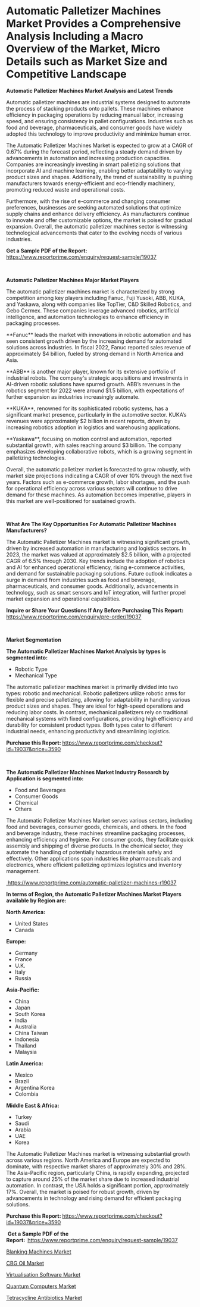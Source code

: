 <p><h1>Automatic Palletizer Machines Market Provides a Comprehensive Analysis Including a Macro Overview of the Market, Micro Details such as Market Size and Competitive Landscape</h1></p><p><strong>Automatic Palletizer Machines Market Analysis and Latest Trends</strong></p>
<p><p>Automatic palletizer machines are industrial systems designed to automate the process of stacking products onto pallets. These machines enhance efficiency in packaging operations by reducing manual labor, increasing speed, and ensuring consistency in pallet configurations. Industries such as food and beverage, pharmaceuticals, and consumer goods have widely adopted this technology to improve productivity and minimize human error.</p><p>The Automatic Palletizer Machines Market is expected to grow at a CAGR of 0.67% during the forecast period, reflecting a steady demand driven by advancements in automation and increasing production capacities. Companies are increasingly investing in smart palletizing solutions that incorporate AI and machine learning, enabling better adaptability to varying product sizes and shapes. Additionally, the trend of sustainability is pushing manufacturers towards energy-efficient and eco-friendly machinery, promoting reduced waste and operational costs.</p><p>Furthermore, with the rise of e-commerce and changing consumer preferences, businesses are seeking automated solutions that optimize supply chains and enhance delivery efficiency. As manufacturers continue to innovate and offer customizable options, the market is poised for gradual expansion. Overall, the automatic palletizer machines sector is witnessing technological advancements that cater to the evolving needs of various industries.</p></p>
<p><strong>Get a Sample PDF of the Report:&nbsp;</strong> <a href="https://www.reportprime.com/enquiry/request-sample/19037?utm_campaign=11&utm_medium=2&utm_source=Github&utm_content=ia&utm_term=22112024&utm_id=automatic-palletizer-machines">https://www.reportprime.com/enquiry/request-sample/19037</a></p>
<p>&nbsp;</p>
<p><strong>Automatic Palletizer Machines Major Market Players</strong></p>
<p><p>The automatic palletizer machines market is characterized by strong competition among key players including Fanuc, Fuji Yusoki, ABB, KUKA, and Yaskawa, along with companies like TopTier, C&D Skilled Robotics, and Gebo Cermex. These companies leverage advanced robotics, artificial intelligence, and automation technologies to enhance efficiency in packaging processes.</p><p>**Fanuc** leads the market with innovations in robotic automation and has seen consistent growth driven by the increasing demand for automated solutions across industries. In fiscal 2022, Fanuc reported sales revenue of approximately $4 billion, fueled by strong demand in North America and Asia.</p><p>**ABB** is another major player, known for its extensive portfolio of industrial robots. The company's strategic acquisitions and investments in AI-driven robotic solutions have spurred growth. ABB’s revenues in the robotics segment for 2022 were around $1.5 billion, with expectations of further expansion as industries increasingly automate.</p><p>**KUKA**, renowned for its sophisticated robotic systems, has a significant market presence, particularly in the automotive sector. KUKA’s revenues were approximately $2 billion in recent reports, driven by increasing robotics adoption in logistics and warehousing applications.</p><p>**Yaskawa**, focusing on motion control and automation, reported substantial growth, with sales reaching around $3 billion. The company emphasizes developing collaborative robots, which is a growing segment in palletizing technologies.</p><p>Overall, the automatic palletizer market is forecasted to grow robustly, with market size projections indicating a CAGR of over 10% through the next five years. Factors such as e-commerce growth, labor shortages, and the push for operational efficiency across various sectors will continue to drive demand for these machines. As automation becomes imperative, players in this market are well-positioned for sustained growth.</p></p>
<p>&nbsp;</p>
<p><strong>What Are The Key Opportunities For Automatic Palletizer Machines Manufacturers?</strong></p>
<p><p>The Automatic Palletizer Machines market is witnessing significant growth, driven by increased automation in manufacturing and logistics sectors. In 2023, the market was valued at approximately $2.5 billion, with a projected CAGR of 6.5% through 2030. Key trends include the adoption of robotics and AI for enhanced operational efficiency, rising e-commerce activities, and demand for sustainable packaging solutions. Future outlook indicates a surge in demand from industries such as food and beverage, pharmaceuticals, and consumer goods. Additionally, advancements in technology, such as smart sensors and IoT integration, will further propel market expansion and operational capabilities.</p></p>
<p><strong>Inquire or Share Your Questions If Any Before Purchasing This Report:</strong> <a href="https://www.reportprime.com/enquiry/pre-order/19037?utm_campaign=11&utm_medium=2&utm_source=Github&utm_content=ia&utm_term=22112024&utm_id=automatic-palletizer-machines">https://www.reportprime.com/enquiry/pre-order/19037</a></p>
<p>&nbsp;</p>
<p><strong>Market Segmentation</strong></p>
<p><strong>The Automatic Palletizer Machines Market Analysis by types is segmented into:</strong></p>
<p><ul><li>Robotic Type</li><li>Mechanical Type</li></ul></p>
<p><p>The automatic palletizer machines market is primarily divided into two types: robotic and mechanical. Robotic palletizers utilize robotic arms for flexible and precise palletizing, allowing for adaptability in handling various product sizes and shapes. They are ideal for high-speed operations and reducing labor costs. In contrast, mechanical palletizers rely on traditional mechanical systems with fixed configurations, providing high efficiency and durability for consistent product types. Both types cater to different industrial needs, enhancing productivity and streamlining logistics.</p></p>
<p><strong>Purchase this Report:&nbsp;</strong><a href="https://www.reportprime.com/checkout?id=19037&price=3590&utm_campaign=11&utm_medium=2&utm_source=Github&utm_content=ia&utm_term=22112024&utm_id=automatic-palletizer-machines">https://www.reportprime.com/checkout?id=19037&price=3590</a></p>
<p>&nbsp;</p>
<p><strong>The Automatic Palletizer Machines Market Industry Research by Application is segmented into:</strong></p>
<p><ul><li>Food and Beverages</li><li>Consumer Goods</li><li>Chemical</li><li>Others</li></ul></p>
<p><p>The Automatic Palletizer Machines Market serves various sectors, including food and beverages, consumer goods, chemicals, and others. In the food and beverage industry, these machines streamline packaging processes, enhancing efficiency and hygiene. For consumer goods, they facilitate quick assembly and shipping of diverse products. In the chemical sector, they automate the handling of potentially hazardous materials safely and effectively. Other applications span industries like pharmaceuticals and electronics, where efficient palletizing optimizes logistics and inventory management.</p></p>
<p><a href="https://www.reportprime.com/automatic-palletizer-machines-r19037?utm_campaign=11&utm_medium=2&utm_source=Github&utm_content=ia&utm_term=22112024&utm_id=automatic-palletizer-machines">&nbsp;https://www.reportprime.com/automatic-palletizer-machines-r19037</a></p>
<p><strong>In terms of Region, the Automatic Palletizer Machines Market Players available by Region are:</strong></p>
<p>
    <p> <strong> North America: </strong>
        <ul>
            <li>United States</li>
            <li>Canada</li>
        </ul>
        </p> 
    <p> <strong> Europe: </strong>
        <ul>
            <li>Germany</li>
            <li>France</li>
            <li>U.K.</li>
            <li>Italy</li>
            <li>Russia</li>
        </ul>
        </p> 
    <p> <strong> Asia-Pacific: </strong>
        <ul>
            <li>China</li>
            <li>Japan</li>
            <li>South Korea</li>
            <li>India</li>
            <li>Australia</li>
            <li>China Taiwan</li>
            <li>Indonesia</li>
            <li>Thailand</li>
            <li>Malaysia</li>
        </ul>
        </p> 
    <p> <strong> Latin America: </strong>
        <ul>
            <li>Mexico</li>
            <li>Brazil</li>
            <li>Argentina Korea</li>
            <li>Colombia</li>
        </ul>
        </p> 
    <p> <strong> Middle East & Africa: </strong>
        <ul>
            <li>Turkey</li>
            <li>Saudi</li>
            <li>Arabia</li>
            <li>UAE</li>
            <li>Korea</li>
        </ul>
    </p>
    </p>
<p><p>The Automatic Palletizer Machines market is witnessing substantial growth across various regions. North America and Europe are expected to dominate, with respective market shares of approximately 30% and 28%. The Asia-Pacific region, particularly China, is rapidly expanding, projected to capture around 25% of the market share due to increased industrial automation. In contrast, the USA holds a significant portion, approximately 17%. Overall, the market is poised for robust growth, driven by advancements in technology and rising demand for efficient packaging solutions.</p></p>
<p><strong>Purchase this Report: </strong><a href="https://www.reportprime.com/checkout?id=19037&price=3590&utm_campaign=11&utm_medium=2&utm_source=Github&utm_content=ia&utm_term=22112024&utm_id=automatic-palletizer-machines">https://www.reportprime.com/checkout?id=19037&price=3590</a></p>
<p>&nbsp;<strong>Get a Sample PDF of the Report:&nbsp;&nbsp;</strong><a href="https://www.reportprime.com/enquiry/request-sample/19037?utm_campaign=11&utm_medium=2&utm_source=Github&utm_content=ia&utm_term=22112024&utm_id=automatic-palletizer-machines">https://www.reportprime.com/enquiry/request-sample/19037</a></p>
<p><strong></strong></p>
<p><p><a href="https://github.com/ChiragRp1/Market-Research-Report-List-6/blob/main/blanking-machines-market.md?utm_campaign=11&utm_medium=2&utm_source=Github&utm_content=ia&utm_term=22112024&utm_id=automatic-palletizer-machines">Blanking Machines Market</a></p><p><a href="https://issuu.com/reportprime-2/docs/cbg-oil-market-size-2030.pptx_d4f9d3c5769a34?utm_campaign=11&utm_medium=2&utm_source=Github&utm_content=ia&utm_term=22112024&utm_id=automatic-palletizer-machines">CBG Oil Market</a></p><p><a href="https://www.linkedin.com/pulse/virtualisation-software-market-analysis-report-2024-2031-cagr-xvake?utm_campaign=11&utm_medium=2&utm_source=Github&utm_content=ia&utm_term=22112024&utm_id=automatic-palletizer-machines">Virtualisation Software Market</a></p><p><a href="https://github.com/KamrulHadi87/Market-Research-Report-List-1/blob/main/quantum-computers-market.md?utm_campaign=11&utm_medium=2&utm_source=Github&utm_content=ia&utm_term=22112024&utm_id=automatic-palletizer-machines">Quantum Computers Market</a></p><p><a href="https://issuu.com/reportprime-2/docs/tetracycline-antibiotics-market-siz_4125f255b4d8f1?utm_campaign=11&utm_medium=2&utm_source=Github&utm_content=ia&utm_term=22112024&utm_id=automatic-palletizer-machines">Tetracycline Antibiotics Market</a></p></p>